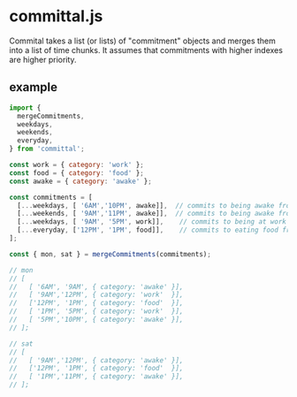 # committal.js

Commital takes a list (or lists) of "commitment" objects and merges them into a list of time chunks. It assumes that commitments with higher indexes are higher priority.

## example

```javascript
import {
  mergeCommitments,
  weekdays,
  weekends,
  everyday,
} from 'committal';

const work = { category: 'work' };
const food = { category: 'food' };
const awake = { category: 'awake' };

const commitments = [
  [...weekdays, [ '6AM','10PM', awake]],  // commits to being awake from 6am–10pm on weekdays
  [...weekends, [ '9AM','11PM', awake]],  // commits to being awake from 9am–11pm on weekends
  [...weekdays, [ '9AM', '5PM', work]],    // commits to being at work from 9am–5pm on weekdays
  [...everyday, ['12PM', '1PM', food]],    // commits to eating food from 12pm–1pm everyday
];

const { mon, sat } = mergeCommitments(commitments);

// mon
// [
//   [ '6AM', '9AM', { category: 'awake' }],
//   [ '9AM','12PM', { category: 'work'  }],
//   ['12PM', '1PM', { category: 'food'  }],
//   [ '1PM', '5PM', { category: 'work'  }],
//   [ '5PM','10PM', { category: 'awake' }],
// ];

// sat
// [
//   [ '9AM','12PM', { category: 'awake' }],
//   ['12PM', '1PM', { category: 'food'  }],
//   [ '1PM','11PM', { category: 'awake' }],
// ];
```


